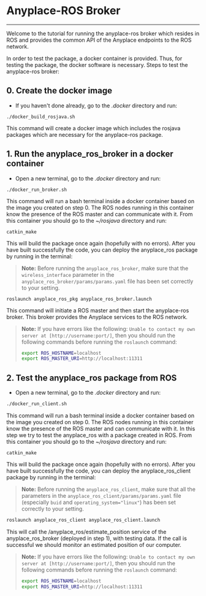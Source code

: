 # Anyplace-ROS Broker
---
Welcome to the tutorial for running the anyplace-ros broker which resides in ROS and provides the common API of the Anyplace endpoints to the ROS network.

In order to test the package, a docker container is provided. Thus, for testing the package, the docker software is necessary. Steps to test the anyplace-ros broker:

## 0. Create the docker image

- If you haven't done already, go to the *.docker* directory and run:

```
./docker_build_rosjava.sh
```
This command will create a docker image which includes the rosjava packages which are necessary for the anyplace-ros package.

## 1. Run the anyplace_ros_broker in a docker container 

- Open a new terminal, go to the *.docker* directory and run:

```
./docker_run_broker.sh
```
This command will run a bash terminal inside a docker container based on the image you created on step 0. The ROS nodes running in this container know the presence of the ROS master and can communicate with it. From this container you should go to the *~/rosjava* directory and run:
```
catkin_make
```
This will build the package once again (hopefully with no errors). After you have built successfully the code, you can deploy the anyplace_ros package by running in the terminal:

> **Note:** Before running the `anyplace_ros_broker`, make sure that the `wireless_interface` parameter in the `anyplace_ros_broker/params/params.yaml` file has been set correctly to your setting.

```
roslaunch anyplace_ros_pkg anyplace_ros_broker.launch
```

This command will initiate a ROS master and then start the anyplace-ros broker. This broker provides the Anyplace services to the ROS network.
> **Note:** If you have errors like the following: `Unable to contact my own server at [http://username:port/]`, then you should run the following commands before running the `roslaunch` command:
> ```bash
> export ROS_HOSTNAME=localhost
> export ROS_MASTER_URI=http://localhost:11311
> ```

## 2. Test the anyplace_ros package from ROS

- Open a new terminal, go to the *.docker* directory and run:

```bash
./docker_run_client.sh
```

This command will run a bash terminal inside a docker container based on the image you created on step 0. The ROS nodes running in this container know the presence of the ROS master and can communicate with it. In this step we try to test the anyplace_ros with a package created in ROS. From this container you should go to the *~/rosjava* directory and run:
```
catkin_make
```
This will build the package once again (hopefully with no errors). After you have built successfully the code, you can deploy the anyplace_ros_client package by running in the terminal:
> **Note:** Before running the `anyplace_ros_client`, make sure that all the parameters in the `anyplace_ros_client/params/params.yaml` file (especially `buid` and `operating_system="linux"`) has been set correctly to your setting.

```bash
roslaunch anyplace_ros_client anyplace_ros_client.launch
```

This will call the /anyplace_ros/estimate_position service of the anyplace_ros_broker (deployed in step 1), with testing data. If the call is successful we should monitor an estimated position of our computer.
> **Note:** If you have errors like the following: `Unable to contact my own server at [http://username:port/]`, then you should run the following commands before running the `roslaunch` command:
> ```bash
> export ROS_HOSTNAME=localhost
> export ROS_MASTER_URI=http://localhost:11311
> ```